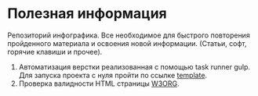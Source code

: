 # Полезная информация
Репозиторий инфографика. Все необходимое для быстрого повторения пройденного материала и освоения новой информации. (Статьи, софт, горячие клавиши и прочее).

1. Автоматизация верстки реализованная с помощью task runner gulp. Для запуска проекта с нуля пройти по ссылке [template](https://github.com/Ron4i/template).
2. Проверка валидности HTML страницы [W3ORG](https://validator.w3.org).
